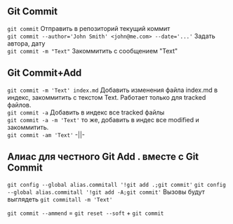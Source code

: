 ## Git Commit
`git commit` Отправить в репозиторий текущий коммит  
`git commit --author='John Smith' <john@me.com> --date='...'` Задать автора, дату  
`git commit -m "Text"` Закоммитить с сообщением "Text"  
## Git Commit+Add
`git commit -m 'Text' index.md` Добавить изменения файла index.md в индекс, закоммитить с текстом Text. Работает только для tracked файлов.   
`git commit -a` Добавить в индекс все tracked файлы  
`git commit -a -m 'Text'` то же, добавить в индес все modified и закоммитить.  
`git commit -am 'Text'` -||-
## Алиас для честного Git Add . вместе с Git Commit
`git config --global alias.commitall '!git add .;git commit'`
`git config --global alias.commitall '!git add -A;git commit'`
Вызовы будут выглядеть `git commitall -m 'Text'`




`git commit --ammend` = `git reset --soft` + `git commit` 